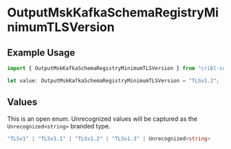 # OutputMskKafkaSchemaRegistryMinimumTLSVersion

## Example Usage

```typescript
import { OutputMskKafkaSchemaRegistryMinimumTLSVersion } from "cribl-control-plane/models";

let value: OutputMskKafkaSchemaRegistryMinimumTLSVersion = "TLSv1.2";
```

## Values

This is an open enum. Unrecognized values will be captured as the `Unrecognized<string>` branded type.

```typescript
"TLSv1" | "TLSv1.1" | "TLSv1.2" | "TLSv1.3" | Unrecognized<string>
```